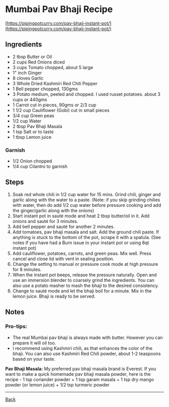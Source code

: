# Mumbai Pav Bhaji Recipe
[https://pipingpotcurry.com/pav-bhaji-instant-pot/](https://pipingpotcurry.com/pav-bhaji-instant-pot/)

## Ingredients

- 2 tbsp Butter or Oil
- 2 cups Red Onions diced
- 3 cups Tomato chopped, about 5 large
- 1" inch Ginger
- 8 cloves Garlic
- 3 Whole Dried Kashmiri Red Chili Pepper
- 1 Bell pepper chopped, 130gms
- 3 Potato medium, peeled and chopped. I used russet potatoes. about 3 cups or 440gms
- 1 Carrot cut in pieces, 90gms or 2/3 cup
- 1 1/2 cup Cauliflower (Gobi) cut in small pieces
- 3/4 cup Green peas
- 1/2 cup Water
- 2 tbsp Pav Bhaji Masala
- 1 tsp Salt or to taste
- 1 tbsp Lemon juice

### Garnish

- 1/2 Onion chopped
- 1/4 cup Cilantro to garnish

## Steps

1. Soak red whole chili in 1/2 cup water for 15 mins. Grind chili, ginger and garlic along with the water to a paste. (Note: if you skip grinding chilies with water, then do add 1/2 cup water before pressure cooking and add the ginger/garlic along with the onions)
2. Start instant pot in sauté mode and heat 2 tbsp butter/oil in it. Add onions and sauté for 3 minutes.
3. Add bell pepper and sauté for another 2 minutes.
4. Add tomatoes, pav bhaji masala and salt. Add the ground chili paste. If anything is stuck to the bottom of the pot, scrape it with a spatula. (See notes if you have had a Burn issue in your instant pot or using 8qt instant pot)
5. Add cauliflower, potatoes, carrots, and green peas. Mix well. Press cancel and close lid with vent in sealing position. 
6. Change the setting to manual or pressure cook mode at high pressure for 8 minutes.
7. When the instant pot beeps, release the pressure naturally. Open and use an immersion blender to coarsely grind the ingredients. You can also use a potato masher to mash the bhaji to the desired consistency. 
8. Change to sauté mode and let the bhaji boil for a minute. Mix in the lemon juice. Bhaji is ready to be served.

## Notes

### Pro-tips:

- The real Mumbai pav bhaji is always made with butter.  However you can prepare it will oil too.
- I recommend using Kashmiri chili, as that enhances the color of the bhaji.  You can also use Kashmiri Red Chili powder, about 1-2 teaspoons based on your taste. 

**Pav Bhaji Masala:** My preferred pav bhaji masala brand is Everest. If you want to make a quick homemade pav bhaji masala powder, here is the recipe - 1 tsp coriander powder + 1 tsp garam masala + 1 tsp dry mango powder (or lemon juice) + 1/2 tsp turmeric powder 

---
[Back](../readme.md)